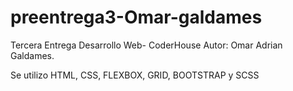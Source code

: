 # preentrega3-Omar-galdames
Tercera Entrega Desarrollo Web- CoderHouse
Autor: Omar Adrian Galdames.

Se utilizo HTML, CSS, FLEXBOX, GRID, BOOTSTRAP y SCSS


